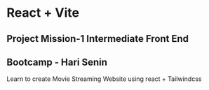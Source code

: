 # React + Vite

## Project Mission-1 Intermediate Front End

## Bootcamp - Hari Senin

Learn to create Movie Streaming Website using react + Tailwindcss
